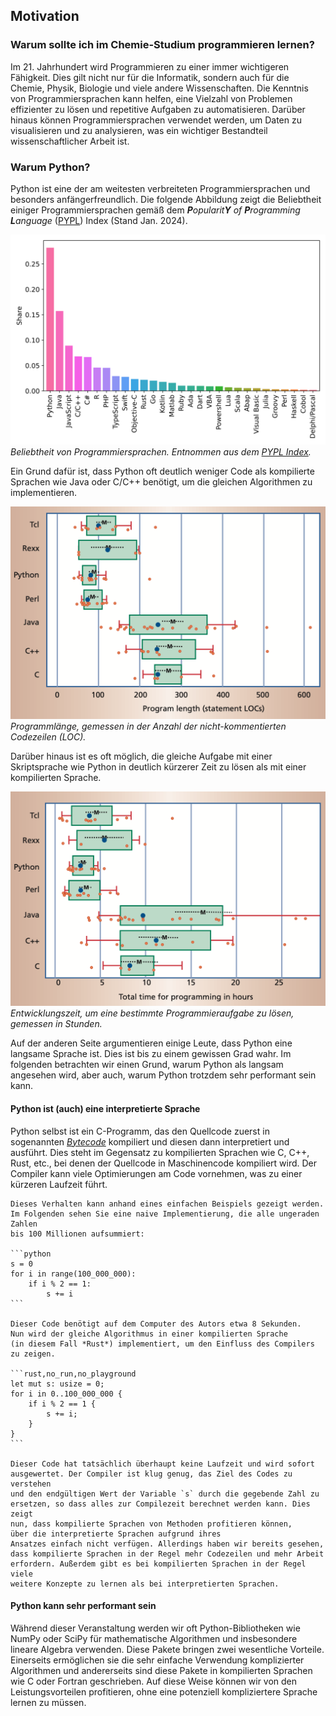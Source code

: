 ## Motivation

### Warum sollte ich im Chemie-Studium programmieren lernen?

Im 21. Jahrhundert wird Programmieren zu einer immer wichtigeren Fähigkeit. Dies gilt
nicht nur für die Informatik, sondern auch für die Chemie, Physik, Biologie und viele
andere Wissenschaften. Die Kenntnis von Programmiersprachen kann helfen, eine
Vielzahl von Problemen effizienter zu lösen und repetitive Aufgaben zu automatisieren.
Darüber hinaus können Programmiersprachen verwendet werden, um Daten zu visualisieren
und zu analysieren, was ein wichtiger Bestandteil wissenschaftlicher Arbeit ist.

### Warum Python?

Python ist eine der am weitesten verbreiteten Programmiersprachen und besonders
anfängerfreundlich. Die folgende Abbildung zeigt die Beliebtheit einiger 
Programmiersprachen gemäß dem <i>**P**opularit**Y** of **P**rogramming **L**anguage</i>
([PYPL](https://pypl.github.io/PYPL.html)) Index (Stand Jan. 2024).

![Popularity of Programming languages](../assets/figures/00-preface/popularity_pypl_202401.svg)
*Beliebtheit von Programmiersprachen. Entnommen aus dem
[PYPL Index](https://pypl.github.io/PYPL.html).*

Ein Grund dafür ist, dass Python oft deutlich weniger Code als kompilierte Sprachen
wie Java oder C/C++ benötigt, um die gleichen Algorithmen zu implementieren.

![LOC of PL](../assets/figures/00-preface/loc.png)
*Programmlänge, gemessen in der Anzahl der nicht-kommentierten Codezeilen (LOC).*

Darüber hinaus ist es oft möglich, die gleiche Aufgabe mit einer 
Skriptsprache wie Python in deutlich kürzerer Zeit zu lösen als mit einer
kompilierten Sprache.

![Hours of work to code](../assets/figures/00-preface/hours.png)
*Entwicklungszeit, um eine bestimmte Programmieraufgabe zu lösen, 
gemessen in Stunden.*

Auf der anderen Seite argumentieren einige Leute, dass Python eine langsame 
Sprache ist. Dies ist bis zu einem gewissen Grad wahr. Im folgenden 
betrachten wir einen Grund, warum Python als langsam angesehen wird, aber
auch, warum Python trotzdem sehr performant sein kann.


#### Python ist (auch) eine interpretierte Sprache

Python selbst ist ein C-Programm, das den Quellcode zuerst in sogenannten
[*Bytecode*](https://de.wikipedia.org/wiki/Bytecode) kompiliert und diesen
dann interpretiert und ausführt. Dies steht im Gegensatz zu kompilierten
Sprachen wie C, C++, Rust, etc., bei denen der Quellcode in Maschinencode
kompiliert wird. Der Compiler kann viele Optimierungen am Code vornehmen,
was zu einer kürzeren Laufzeit führt.

~~~admonish example title="Beispiel" collapsible=true
Dieses Verhalten kann anhand eines einfachen Beispiels gezeigt werden.
Im Folgenden sehen Sie eine naive Implementierung, die alle ungeraden Zahlen 
bis 100 Millionen aufsummiert:

```python
s = 0
for i in range(100_000_000):
    if i % 2 == 1:
        s += i
```

Dieser Code benötigt auf dem Computer des Autors etwa 8 Sekunden.
Nun wird der gleiche Algorithmus in einer kompilierten Sprache 
(in diesem Fall *Rust*) implementiert, um den Einfluss des Compilers
zu zeigen.

```rust,no_run,no_playground
let mut s: usize = 0;
for i in 0..100_000_000 {
    if i % 2 == 1 {
        s += i;
    }
}
```

Dieser Code hat tatsächlich überhaupt keine Laufzeit und wird sofort 
ausgewertet. Der Compiler ist klug genug, das Ziel des Codes zu verstehen 
und den endgültigen Wert der Variable `s` durch die gegebende Zahl zu 
ersetzen, so dass alles zur Compilezeit berechnet werden kann. Dies zeigt 
nun, dass kompilierte Sprachen von Methoden profitieren können, 
über die interpretierte Sprachen aufgrund ihres 
Ansatzes einfach nicht verfügen. Allerdings haben wir bereits gesehen, 
dass kompilierte Sprachen in der Regel mehr Codezeilen und mehr Arbeit 
erfordern. Außerdem gibt es bei kompilierten Sprachen in der Regel viele 
weitere Konzepte zu lernen als bei interpretierten Sprachen.
~~~

#### Python kann sehr performant sein

Während dieser Veranstaltung werden wir oft Python-Bibliotheken wie NumPy 
oder SciPy für mathematische Algorithmen und insbesondere lineare Algebra 
verwenden. Diese Pakete bringen zwei wesentliche Vorteile. Einerseits 
ermöglichen sie die sehr einfache Verwendung komplizierter Algorithmen und
andererseits sind diese Pakete in kompilierten Sprachen wie C oder Fortran
geschrieben. Auf diese Weise können wir von den Leistungsvorteilen profitieren,
ohne eine potenziell kompliziertere Sprache lernen zu müssen.
